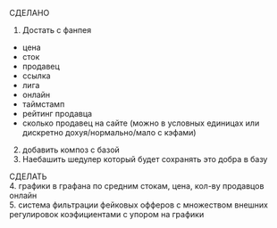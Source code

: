 СДЕЛАНО
1. Достать с фанпея
- цена
- сток
- продавец
- ссылка
- лига
- онлайн
- таймстамп
- рейтинг продавца
- сколько продавец на сайте (можно в условных единицах или дискретно дохуя/нормально/мало с кэфами)

2. добавить композ с базой
3. Наебашить шедулер который будет сохранять это добра в базу

СДЕЛАТЬ  
4. графики в графана по средним стокам, цена, кол-ву продавцов онлайн  
5. система фильтрации фейковых офферов с множеством внешних регулировок коэфициентами с упором на графики
